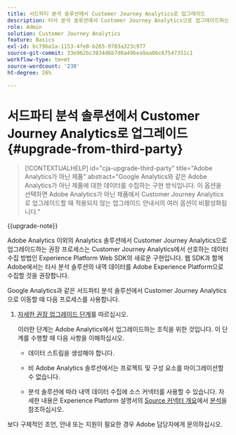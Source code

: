 ```yaml
---
title: 서드파티 분석 솔루션에서 Customer Journey Analytics로 업그레이드
description: 타사 분석 솔루션에서 Customer Journey Analytics으로 업그레이드하는 방법에 대해 알아봅니다
role: Admin
solution: Customer Journey Analytics
feature: Basics
exl-id: bc79ba1a-1153-4fe8-b265-9703a323c977
source-git-commit: 33e962bc3834d6b7d0a49bea9aa06c67547351c1
workflow-type: tm+mt
source-wordcount: '238'
ht-degree: 26%

---
```


# 서드파티 분석 솔루션에서 Customer Journey Analytics로 업그레이드 {#upgrade-from-third-party}

<!-- markdownlint-disable MD034 -->

>[!CONTEXTUALHELP]
>id="cja-upgrade-third-party"
>title="Adobe Analytics가 아닌 제품"
>abstract="Google Analytics와 같은 Adobe Analytics가 아닌 제품에 대한 데이터를 수집하는 구현 방식입니다. 이 옵션을 선택하면 Adobe Analytics가 아닌 제품에서 Customer Journey Analytics로 업그레이드할 때 적용되지 않는 업그레이드 안내서의 여러 옵션이 비활성화됩니다."

<!-- markdownlint-enable MD034 -->

{{upgrade-note}}

Adobe Analytics 이외의 Analytics 솔루션에서 Customer Journey Analytics으로 업그레이드하는 권장 프로세스는 Customer Journey Analytics에서 선호하는 데이터 수집 방법인 Experience Platform Web SDK의 새로운 구현입니다. 웹 SDK과 함께 Adobe에서는 타사 분석 솔루션의 내역 데이터를 Adobe Experience Platform으로 수집할 것을 권장합니다.

<!-- After you have enough historical data using the Experience Platform Web SDK and you have fully transitioned to Customer Journey Analytics, the Analytics source connector can be turned off and the Web SDK can be used exclusively. -->

Google Analytics과 같은 서드파티 분석 솔루션에서 Customer Journey Analytics으로 이동할 때 다음 프로세스를 사용합니다.

1. [자세한 권장 업그레이드 단계](/help/getting-started/cja-upgrade/cja-upgrade-recommendations.md#detailed-recommended-upgrade-steps)를 따르십시오.

   이러한 단계는 Adobe Analytics에서 업그레이드하는 조직을 위한 것입니다. 이 단계를 수행할 때 다음 사항을 이해하십시오.

   * 데이터 스트림을 생성해야 합니다.

   * 비 Adobe Analytics 솔루션에서는 프로젝트 및 구성 요소를 마이그레이션할 수 없습니다.

   * 분석 솔루션에 따라 내역 데이터 수집에 소스 커넥터를 사용할 수 있습니다. 자세한 내용은 Experience Platform 설명서의 [Source 커넥터 개요](https://experienceleague.adobe.com/en/docs/experience-platform/sources/home)에서 [분석](https://experienceleague.adobe.com/en/docs/experience-platform/sources/home#analytics)을 참조하십시오.


보다 구체적인 조언, 안내 또는 지원이 필요한 경우 Adobe 담당자에게 문의하십시오.

